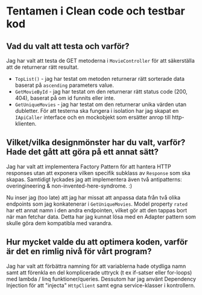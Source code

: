 # Tentamen i Clean code och testbar kod

## Vad du valt att testa och varför?

Jag har valt att testa de GET metoderna i `MovieController` för att säkerställa att de returnerar rätt resultat.
- `TopList()` - jag har testat om metoden returnerar rätt sorterade data baserat på `ascending` parameters value.
- `GetMovieById` - jag har testat om den returnerar rätt status code (200, 404), baserat på om id funnits eller inte.
- `GetUniqueMovies` - jag har testat om den returnerar unika värden utan dubletter.
För att testerna ska fungera i isolation har jag skapat en `IApiCaller` interface och en mockobjekt som ersätter anrop till http-klienten.


## Vilket/vilka designmönster har du valt, varför? Hade det gått att göra på ett annat sätt?

Jag har valt att implementera Factory Pattern för att hantera HTTP responses utan att exponera vilken specifik subklass av `Response` som ska skapas. Samtidigt lyckades jag att implementera även två antipatterns: overingineering & non-invented-here-syndrome. :) 

Nu inser jag (too late) att jag har missat att anpassa data från två olika endpoints som jag konkatenerar i `GetUniqueMovies`. Model property `rated` har ett annat namn i den andra endpointen, vilket gör att den tappas bort när man fetchar data. Detta har jag kunnat lösa med en Adapter pattern som skulle göra dem kompatibla med varandra.

## Hur mycket valde du att optimera koden, varför är det en rimlig nivå för vårt program?

Jag har valt att förbättra namning för att variablerna hade otydliga namn samt att förenkla en del komplicerade uttryck (t ex if-satser eller for-loops) med lambda / linq funktioner/queries. Dessutom har jag använt Dependency Injection för att "injecta" `HttpClient` samt egna service-klasser i kontrollern.
